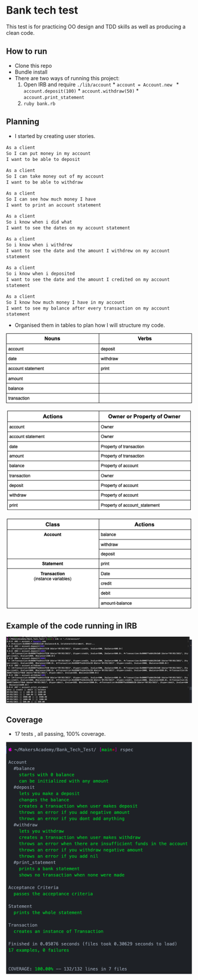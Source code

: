 # Bank tech test

This test is for practicing OO design and TDD skills as well as producing a clean code.

## How to run

* Clone this repo
* Bundle install
* There are two ways of running this project:
    1. Open IRB and require `./lib/account`
      * `account = Account.new `
      * `account.deposit(100)`
      * `account.withdraw(50)`
      * `account.print_statement`
    2. `ruby bank.rb`

## Planning

* I started by creating user stories.
```
As a client
So I can put money in my account
I want to be able to deposit
```
```
As a client
So I can take money out of my account
I want to be able to withdraw
```
```
As a client
So I can see how much money I have
I want to print an account statement
```
```
As a client
So i know when i did what
I want to see the dates on my account statement
```
```
As a client
So i know when i withdrew
I want to see the date and the amount I withdrew on my account statement
```
```
As a client
So i know when i deposited
I want to see the date and the amount I credited on my account statement
```
```
As a client
So I know how much money I have in my account
I want to see my balance after every transaction on my account statement
```
* Organised them in tables to plan how I will structure my code.

 ![table1](screenshots/nouns_verbs.png)

 ![table2](screenshots/owner_property.png)

 ![table3](screenshots/class_action.png)

## Example of the code running in IRB

![example](screenshots/example.png)

## Coverage

* 17 tests , all passing, 100% coverage.

![coverage](screenshots/coverage.png)
